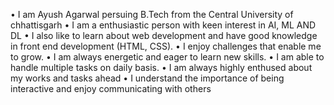 • I am Ayush Agarwal persuing B.Tech from the Central University of chhattisgarh
• I am a enthusiastic person with keen interest in AI, ML AND DL
• I also like to learn about web development and have good knowledge in front end development (HTML, CSS).
• I enjoy challenges that enable me to grow.
• I am always energetic and eager to learn new skills.
• I am able to handle multiple tasks on daily basis.
• I am always highly enthused about my works and tasks ahead
• I understand the importance of being interactive and enjoy communicating with others 


<!---
ayush403102/ayush403102 is a ✨ special ✨ repository because its `README.md` (this file) appears on your GitHub profile.
You can click the Preview link to take a look at your changes.
--->
